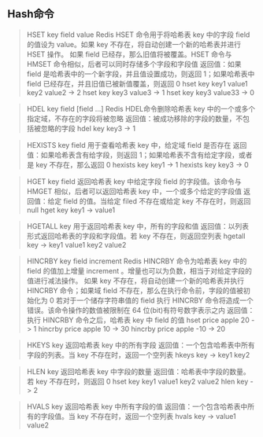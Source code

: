 ## Hash命令

> HSET key field value
> Redis HSET 命令用于将哈希表 key 中的字段 field 的值设为 value。如果 key 不存在，将自动创建一个新的哈希表并进行 HSET 操作。
> 如果 field 已经存，那么旧值将被覆盖。HSET 命令与 HMSET 命令相似，后者可以同时存储多个字段和字段值
> 返回值：如果 field 是哈希表中的一个新字段，并且值设置成功，则返回 1；如果哈希表中 field 已经存在，并且旧值已被新值覆盖，则返回 0
> hset key key1 value1 key2 value2 -> 2
> hset key key3 value3 -> 1
> hset key key3 value33 -> 0

> HDEL key field [field ...]
> Redis HDEL命令删除哈希表 key 中的一个或多个指定域，不存在的字段将被忽略
> 返回值：被成功移除的字段的数量，不包括被忽略的字段
> hdel key key3 -> 1

> HEXISTS key field
> 用于查看哈希表 key 中，给定域 field 是否存在
> 返回值：如果哈希表含有给字段，则返回 1；如果哈希表不含有给定字段，或者是 key 不存在，那么返回 0
> hexists key key1 -> 1
> hexists key key3 -> 0

> HGET key field
> 返回哈希表 key 中给定字段 field 的字段值。该命令与 HMGET 相似，后者可以返回哈希表 key 中，一个或多个给定的字段值
> 返回值：给定 field 的值。当给定 filed 不存在或给定 key 不存在时，则返回 null
> hget key key1 -> value1

> HGETALL key
> 用于返回哈希表 key 中，所有的字段和值
> 返回值：以列表形式返回哈希表的字段和字段值。若 key 不存在，则返回空列表
> hgetall key -> key1 value1 key2 value2

> HINCRBY key field increment
> Redis HINCRBY 命令为哈希表 key 中的 field 的值加上增量 increment 。增量也可以为负数，相当于对给定字段的值进行减法操作。
> 如果 key 不存在，将自动创建一个新的哈希表并执行 HINCRBY 命令；如果域 field 不存在，那么在执行命令前，字段的值被初始化为 0
> 若对于一个储存字符串值的 field 执行 HINCRBY 命令将造成一个错误。该命令操作的数值被限制在 64 位(bit)有符号数字表示之内
> 返回值：执行 HINCRBY 命令之后，哈希表 key 中 field 的值
> hset price apple 20 -> 1
> hincrby price apple 10 -> 30
> hincrby price apple -10 -> 20

> HKEYS key
> 返回哈希表 key 中的所有字段
> 返回值：一个包含哈希表中所有字段的列表。当 key 不存在时，返回一个空列表
> hkeys key -> key1 key2

> HLEN key
> 返回哈希表 key 中字段的数量
> 返回值：哈希表中字段的数量。若 key 不存在时，则返回 0
> hset key key1 value1 key2 value2
> hlen key -> 2

> HVALS key
> 返回哈希表 key 中所有字段的值
> 返回值：一个包含哈希表中所有的字段值。当 key 不存在时，返回一个空列表
> hvals key -> value1 value2




